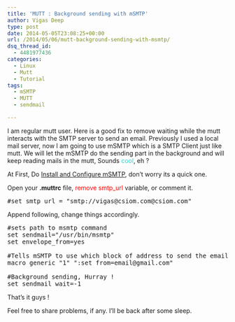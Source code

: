 ```yaml
---
title: 'MUTT : Background sending with mSMTP'
author: Vigas Deep
type: post
date: 2014-05-05T23:08:25+00:00
url: /2014/05/06/mutt-background-sending-with-msmtp/
dsq_thread_id:
  - 4481977436
categories:
  - Linux
  - Mutt
  - Tutorial
tags:
  - mSMTP
  - MUTT
  - sendmail

---
```

I am regular mutt user. Here is a good fix to remove waiting while the mutt interacts with the SMTP server to send an email. Previously I used a local mail server, now I am going to use mSMTP which is a SMTP Client just like mutt. We will let the mSMTP do the sending part in the background and will keep reading mails in the mutt, Sounds <span style="color: #33cccc;">cool</span>, eh ?

At First, Do <a title="Installing and Configuring mSMTP" href="https://wp.vigasdeep.com/installing-and-configuring-msmtp/" target="_blank">Install and Configure mSMTP</a>, don&#8217;t worry its a quick one.

Open your **.muttrc** file, <span style="color: #ff0000;">remove smtp_url</span> variable, or comment it.

<pre>#set smtp_url = "smtp://vigas@csiom.com@csiom.com"
</pre>

Append following, change things accordingly.

<pre>#sets path to msmtp command
set sendmail="/usr/bin/msmtp"
set envelope_from=yes

#Tells mSMTP to use which block of address to send the email
macro generic "1" ":set from=email@gmail.com"

#Background sending, Hurray !
set sendmail_wait=-1
</pre>

That&#8217;s it guys !

Feel free to share problems, if any. I&#8217;ll be back after some sleep.